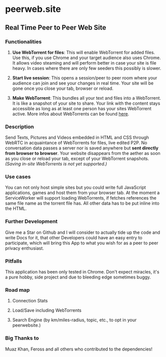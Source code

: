 # peerweb.site
## Real Time Peer to Peer Web Site

### Functionalities
1. **Use WebTorrent for files**: This will enable WebTorrent for added files. Use this, if you use Chrome and your target audience also uses Chrome. It allows video steaming and will perform better in case your site is file heavy. In cases where there are only few seeders this possibly is slower.

2. **Start live session**: This opens a session/peer to peer room where your audience can join and see your changes in real time. Your site will be gone once you close your tab, browser or reload.

3. **Make WebTorrent**: This bundles all your text and files into a WebTorrent. It is like a snapshot of your site to share. Your link with the content stays accessible as long as at least one person has your sites WebTorrent active. More infos about WebTorrents can be found [here](https://webtorrent.io/).

### Description
Send Texts, Pictures and Videos embedded in HTML and CSS through WebRTC in acquaintance of WebTorrents for files, live edited P2P. No conversation data passes a server nor is saved anywhere but **sent directly from browser to browser**. Your website disappears from the aether as soon as you close or reload your tab, except of your WebTorrent snapshots. *(Saving in-site WebTorrents is not yet supported.)*

### Use cases
You can not only host simple sites but you could write full JavaScript applications, games and host them from your browser tab. At the moment a ServiceWorker will support loading WebTorrents, if fetches references the same file name as the torrent file has. All other data has to be put inline into the HTML.

### Further Development
Give me a Star on Github and I will consider to actually tide up the code and write Docs for it, that other Developers could have an easy entry to participate, which will bring this App to what you wish for as a peer to peer privacy enthusiast.

### Pitfalls
This application has been only tested in Chrome. Don't expect miracles, it's a pure hobby, side project and due to bleeding edge sometimes buggy.

### Road map
1. Connection Stats

2. Load/Save including WebTorrents

3. Search Engine (by km/miles-radius, topic, etc., to opt in your peerwebsite.)

### Big Thanks to
Muaz Khan, Feross and all others who contributed to the dependencies!
